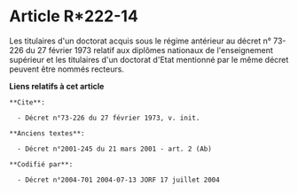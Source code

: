 # Article R*222-14

Les titulaires d'un doctorat acquis sous le régime antérieur au décret n° 73-226 du 27 février 1973 relatif aux diplômes
nationaux de l'enseignement supérieur et les titulaires d'un doctorat d'Etat mentionné par le même décret peuvent être nommés
recteurs.

**Liens relatifs à cet article**

	**Cite**:

	  - Décret n°73-226 du 27 février 1973, v. init.

	**Anciens textes**:

	  - Décret n°2001-245 du 21 mars 2001 - art. 2 (Ab)

	**Codifié par**:

	  - Décret n°2004-701 2004-07-13 JORF 17 juillet 2004
